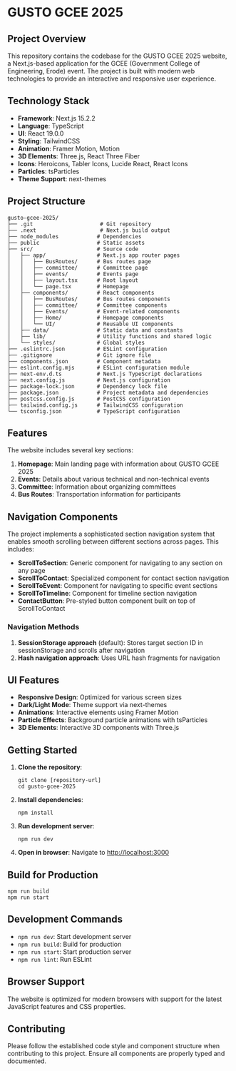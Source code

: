 # GUSTO GCEE 2025

## Project Overview

This repository contains the codebase for the GUSTO GCEE 2025 website, a Next.js-based application for the GCEE (Government College of Engineering, Erode) event. The project is built with modern web technologies to provide an interactive and responsive user experience.

## Technology Stack

- **Framework**: Next.js 15.2.2
- **Language**: TypeScript
- **UI**: React 19.0.0
- **Styling**: TailwindCSS
- **Animation**: Framer Motion, Motion
- **3D Elements**: Three.js, React Three Fiber
- **Icons**: Heroicons, Tabler Icons, Lucide React, React Icons
- **Particles**: tsParticles
- **Theme Support**: next-themes

## Project Structure

```
gusto-gcee-2025/
├── .git                     # Git repository
├── .next                    # Next.js build output
├── node_modules            # Dependencies
├── public                  # Static assets
├── src/                    # Source code
│   ├── app/                # Next.js app router pages
│   │   ├── BusRoutes/      # Bus routes page
│   │   ├── committee/      # Committee page
│   │   ├── events/         # Events page
│   │   ├── layout.tsx      # Root layout
│   │   └── page.tsx        # Homepage
│   ├── components/         # React components
│   │   ├── BusRoutes/      # Bus routes components
│   │   ├── committee/      # Committee components
│   │   ├── Events/         # Event-related components
│   │   ├── Home/           # Homepage components
│   │   └── UI/             # Reusable UI components
│   ├── data/               # Static data and constants
│   ├── lib/                # Utility functions and shared logic
│   └── styles/             # Global styles
├── .eslintrc.json          # ESLint configuration
├── .gitignore              # Git ignore file
├── components.json         # Component metadata
├── eslint.config.mjs       # ESLint configuration module
├── next-env.d.ts           # Next.js TypeScript declarations
├── next.config.js          # Next.js configuration
├── package-lock.json       # Dependency lock file
├── package.json            # Project metadata and dependencies
├── postcss.config.js       # PostCSS configuration
├── tailwind.config.js      # TailwindCSS configuration
└── tsconfig.json           # TypeScript configuration
```

## Features

The website includes several key sections:

1. **Homepage**: Main landing page with information about GUSTO GCEE 2025
2. **Events**: Details about various technical and non-technical events
3. **Committee**: Information about organizing committees
4. **Bus Routes**: Transportation information for participants

## Navigation Components

The project implements a sophisticated section navigation system that enables smooth scrolling between different sections across pages. This includes:

- **ScrollToSection**: Generic component for navigating to any section on any page
- **ScrollToContact**: Specialized component for contact section navigation
- **ScrollToEvent**: Component for navigating to specific event sections
- **ScrollToTimeline**: Component for timeline section navigation
- **ContactButton**: Pre-styled button component built on top of ScrollToContact

### Navigation Methods

1. **SessionStorage approach** (default): Stores target section ID in sessionStorage and scrolls after navigation
2. **Hash navigation approach**: Uses URL hash fragments for navigation

## UI Features

- **Responsive Design**: Optimized for various screen sizes
- **Dark/Light Mode**: Theme support via next-themes
- **Animations**: Interactive elements using Framer Motion
- **Particle Effects**: Background particle animations with tsParticles
- **3D Elements**: Interactive 3D components with Three.js

## Getting Started

1. **Clone the repository**:

   ```
   git clone [repository-url]
   cd gusto-gcee-2025
   ```

2. **Install dependencies**:

   ```
   npm install
   ```

3. **Run development server**:

   ```
   npm run dev
   ```

4. **Open in browser**:
   Navigate to [http://localhost:3000](http://localhost:3000)

## Build for Production

```
npm run build
npm run start
```

## Development Commands

- `npm run dev`: Start development server
- `npm run build`: Build for production
- `npm run start`: Start production server
- `npm run lint`: Run ESLint

## Browser Support

The website is optimized for modern browsers with support for the latest JavaScript features and CSS properties.

## Contributing

Please follow the established code style and component structure when contributing to this project. Ensure all components are properly typed and documented.
